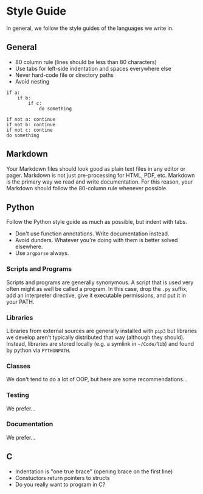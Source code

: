Style Guide
===========

In general, we follow the style guides of the languages we write in.

## General ##

+ 80 column rule (lines should be less than 80 characters)
+ Use tabs for left-side indentation and spaces everywhere else
+ Never hard-code file or directory paths
+ Avoid nesting

```
if a:
	if b:
		if c:
			do something

if not a: continue
if not b: continue
if not c: contine
do something
```


## Markdown ##

Your Markdown files should look good as plain text files in any editor or
pager. Markdown is not just pre-processing for HTML, PDF, etc. Markdown is the
primary way we read and write documentation. For this reason, your Markdown
should follow the 80-column rule whenever possible.

## Python ##

Follow the Python style guide as much as possible, but indent with tabs.

+ Don't use function annotations. Write documentation instead.
+ Avoid dunders. Whatever you're doing with them is better solved elsewhere.
+ Use `argparse` always.

### Scripts and Programs ###

Scripts and programs are generally synonymous. A script that is used very often
might as well be called a program. In this case, drop the `.py` suffix, add an
interpreter directive, give it executable permissions, and put it in your PATH.

### Libraries ###

Libraries from external sources are generally installed with `pip3` but
libraries we develop aren't typically distributed that way (although they
should). Instead, libraries are stored locally (e.g. a symlink in `~/Code/lib`)
and found by python via `PYTHONPATH`.

### Classes ###

We don't tend to do a lot of OOP, but here are some recommendations...

### Testing ###

We prefer...

### Documentation ###

We prefer...

## C ##

+ Indentation is "one true brace" (opening brace on the first line)
+ Constuctors return pointers to structs
+ Do you really want to program in C?
